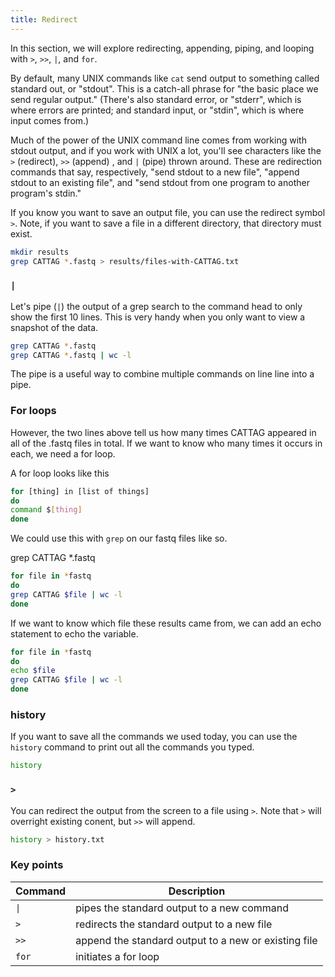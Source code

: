 ```yaml
---
title: Redirect
---
```


In this section, we will explore redirecting, appending, piping, and looping with `>`, `>>`,  `|`, and `for`.

By default, many UNIX commands like `cat` send output to something called
standard out, or "stdout". This is a catch-all phrase for "the basic
place we send regular output." (There's also standard error, or "stderr",
which is where errors are printed; and standard input, or "stdin", which
is where input comes from.)

Much of the power of the UNIX command line comes from working with
stdout output, and if you work with UNIX a lot, you'll see characters
like the `>` (redirect), `>>` (append) , and `|` (pipe) thrown around. These
are redirection commands that say, respectively, "send stdout to a new
file", "append stdout to an existing file", and "send stdout from one
program to another program's stdin."

If you know you want to save an output file, you can use the redirect symbol `>`. Note, if you want to save a file in a different directory, that directory must exist.

```bash
mkdir results
grep CATTAG *.fastq > results/files-with-CATTAG.txt
```

### `|`

Let's pipe (`|`) the output of a grep search to the command head to only show the first 10 lines. This is very handy when you only want to view a snapshot of the data. 


```bash
grep CATTAG *.fastq 
grep CATTAG *.fastq | wc -l
```

The pipe is a useful way to combine multiple commands on line line into a pipe. 

### For loops

However, the two lines above tell us how many times CATTAG appeared in all of the .fastq files in total. 
If we want to know who many times it occurs in each, we need a for loop. 

A for loop looks like this

```bash
for [thing] in [list of things]
do
command $[thing]
done
```


We could use this with `grep` on our fastq files like so. 


grep CATTAG *.fastq 

```bash
for file in *fastq
do
grep CATTAG $file | wc -l
done
```

If we want to know which file these results came from, we can add an echo statement to echo the variable.


```bash
for file in *fastq
do
echo $file
grep CATTAG $file | wc -l
done
```

### history

If you want to save all the commands we used today, you can use the `history` command to print out all the commands you typed.

```bash
history
```

### `>`

You can redirect the output from the screen to a file using `>`. Note that `>` will overright existing conent, but `>>` will append. 

```bash
history > history.txt
```

### Key points 

|Command|Description|
|-|-
|`\|` | pipes the standard output to a new command|
| `>`  | redirects the standard output to a new file |
| `>>`  | append the standard output to a new or existing file|
| `for` | initiates a for loop |
